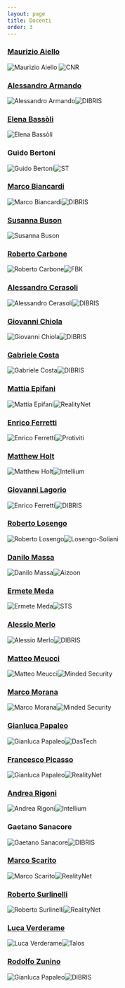 ```yaml
---
layout: page
title: Docenti
order: 3
---
```


### [Maurizio Aiello](/bio/Maurizio_Aiello.pdf) 
![Maurizio Aiello](/photo/Maurizio_Aiello.jpg) ![CNR](/logo/small_cnr.gif)


### [Alessandro Armando](/bio/Alessandro_Armando.pdf) 
![Alessandro Armando](/photo/alessandro_armando.jpg)![DIBRIS](/logo/small_diten_dibris.gif)


### [Elena Bassòli](/bio/Elena_Bassoli.pdf) 
![Elena Bassòli](/photo/Elena_Bassoli.jpg)

### Guido Bertoni 
![Guido Bertoni](/photo/Guido_Bertoni.jpg)![ST](/logo/small-life_augmented.gif)

### [Marco Biancardi](/bio/Marco_Biancardi.pdf) 
![Marco Biancardi](/photo/MarcoBiancardi.jpg)![DIBRIS](/logo/small-abb.gif)

### [Susanna Buson](/bio/Susanna_Buson.pdf) 
![Susanna Buson](/photo/Susanna_Buson.jpg)

### [Roberto Carbone](/bio/Roberto_Carbone.pdf) 
![Roberto Carbone](/photo/Roberto_Carbone.jpg)![FBK](/logo/small_bruno_kessler.gif)

### [Alessandro Cerasoli](/bio/Alessandro_Cerasoli.pdf) 
![Alessandro Cerasoli](/photo/Alessandro_Cerasoli.jpg)![DIBRIS](/logo/NIS.gif)

### [Giovanni Chiola](/bio/Giovanni_Chiola.pdf) 
![Giovanni Chiola](/photo/giovannichiola.jpg)![DIBRIS](/logo/small_diten_dibris.gif)

### [Gabriele Costa](/bio/Gabriele_Costa.pdf) 
![Gabriele Costa](/photo/gabriele_costa.jpg)![DIBRIS](/logo/small_diten_dibris.gif)

### [Mattia Epifani](/bio/Mattia_Epifani.pdf) 
![Mattia Epifani](/photo/Mattia_Epifani.jpg)![RealityNet](/logo/small_reality_net.gif)

### [Enrico Ferretti](/bio/Enrico_Ferretti.pdf) 
![Enrico Ferretti](/photo/Enrico_Ferretti.jpg)![Protiviti](/logo/protiviti.gif)

### [Matthew Holt](/bio/Matthew_Holt.pdf) 
![Matthew Holt](/photo/Matthew_Holt.jpg)![Intellium](/logo/small_intellium.png)

### [Giovanni Lagorio](/bio/Giovanni_Lagorio.pdf) 
![Enrico Ferretti](/photo/GiovanniLagorio.jpg)![DIBRIS](/logo/small_diten_dibris.gif)

### [Roberto Losengo](/bio/Roberto_Losengo.pdf) 
![Roberto Losengo](/photo/Roberto_Losengo.jpg)![Losengo-Soliani](/logo/losengo-soliani.gif)

### [Danilo Massa](/bio/Danilo_Massa.pdf) 
![Danilo Massa](/photo/DaniloMassa.jpg)![Aizoon](/logo/aizoon.gif)

### [Ermete Meda](/bio/Ermete_Meda.pdf) 
![Ermete Meda](/photo/ErmeteMeda.jpg)![STS](/logo/small_ansaldo_sts.gif)

### [Alessio Merlo](/bio/Alessio_Merlo.pdf) 
![Alessio Merlo](/photo/Alessio_Merlo.jpg)![DIBRIS](/logo/small_diten_dibris.gif)

### [Matteo Meucci](/bio/Matteo_Meucci.pdf) 
![Matteo Meucci](/photo/matteo_meucci.jpg)![Minded Security](/logo/small_minded_security.gif)

### [Marco Morana](/bio/Marco_Morana.pdf) 
![Marco Morana](/photo/Marco_Morana.jpg)![Minded Security](/logo/small_minded_security.gif)

### [Gianluca Papaleo](/bio/Gianluca_Papaleo.pdf) 
![Gianluca Papaleo](/photo/GianlucaPapaleo.jpg)![DasTech](/logo/small_dastech.png)

### [Francesco Picasso](/bio/Francesco_Picasso.pdf) 
![Gianluca Papaleo](/photo/Francesco_Picasso.jpg)![RealityNet](/logo/small_reality_net.gif)

### [Andrea Rigoni](/bio/Andrea_Rigoni.pdf) 
![Andrea Rigoni](/photo/Andrea_Rigoni.jpg)![Intellium](/logo/small_intellium.png)

### Gaetano Sanacore 
![Gaetano Sanacore](/photo/Gaetano_Sanacore_new.jpg)![DIBRIS](/logo/Ansaldo_Energia_small.jpg)

### [Marco Scarito](/bio/Marco_Scarito.pdf) 
![Marco Scarito](/photo/MarcoScarito.jpg)![RealityNet](/logo/small_reality_net.gif)

### [Roberto Surlinelli](/bio/Roberto_Surlinelli.pdf) 
![Roberto Surlinelli](/photo/Roberto_Surlinelli.jpg)![RealityNet](/logo/polizia_di_stato.gif)

### [Luca Verderame](/bio/Luca_Verderame.pdf) 
![Luca Verderame](/photo/Luca_Verderame.png)![Talos](/logo/small-talos.png)

### [Rodolfo Zunino](/bio/Rodolfo_Zunino.pdf) 
![Gianluca Papaleo](/photo/RodolfoZunino.jpg)![DIBRIS](/logo/small_diten_dibris.gif)


